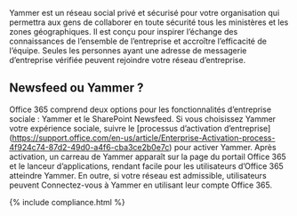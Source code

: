 
Yammer est un réseau social privé et sécurisé pour votre organisation qui permettra aux gens de collaborer en toute sécurité tous les ministères et les zones géographiques. Il est conçu pour inspirer l’échange des connaissances de l’ensemble de l’entreprise et accroître l’efficacité de l’équipe. Seules les personnes ayant une adresse de messagerie d’entreprise vérifiée peuvent rejoindre votre réseau d’entreprise.

## Newsfeed ou Yammer ?
Office 365 comprend deux options pour les fonctionnalités d’entreprise sociale : Yammer et le SharePoint Newsfeed. Si vous choisissez Yammer votre expérience sociale, suivre le [processus d’activation d’entreprise] (https://support.office.com/en-us/article/Enterprise-Activation-process-4f924c74-87d2-49d0-a4f6-cba3ce2b0e7c) pour activer Yammer. Après activation, un carreau de Yammer apparaît sur la page du portail Office 365 et le lanceur d’applications, rendant facile pour les utilisateurs d’Office 365 atteindre Yammer. En outre, si votre réseau est admissible, utilisateurs peuvent Connectez-vous à Yammer en utilisant leur compte Office 365.

{% include compliance.html %}
